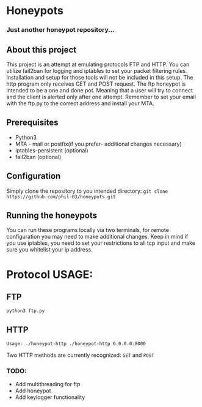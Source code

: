 # Honeypots
### Just another honeypot repository...

## About this project
This project is an attempt at emulating protocols FTP and HTTP. You can utilize 
fail2ban for logging and iptables to set your packet filtering rules.
Installation and setup for those tools will not be included in this setup.
The http program only receives GET and POST request. The ftp honeypot is intended to
be a one and done pot. Meaning that a user will try to connect and the client is alerted
only after one attempt. Remember to set your email with the ftp.py to the correct address
and install your MTA.


## Prerequisites
* Python3
* MTA - mail or postfix(if you prefer- additional changes necessary)
* iptables-persistent (optional)
* fail2ban (optional)

## Configuration
Simply clone the repository to you intended directory:
`git clone https://github.com/phil-03/honeypots.git`

## Running the honeypots
You can run these programs locally via two terminals, for remote configuration you may need to make additional
changes. Keep in mind if you use iptables, you need to set your restrictions to all tcp input 
and make sure you whitelist your ip address.

# Protocol USAGE:
## FTP 
`python3 ftp.py`

## HTTP
`Usage: ./honeypot-http
       ./honeypot-http 0.0.0.0:8000`

Two HTTP methods are currently recognized: `GET` and `POST`

### TODO:
* Add multithreading for ftp
* Add honeypot
* Add keylogger functionality
